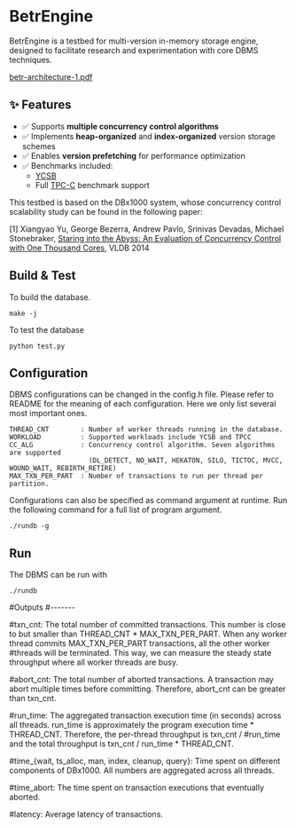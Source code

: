 # BetrEngine

BetrEngine is a testbed for multi-version in-memory storage engine, designed to facilitate research and experimentation with core DBMS techniques.

[betr-architecture-1.pdf](https://github.com/user-attachments/files/19659863/betr-architecture-1.pdf)


## ✨ Features

- ✅ Supports **multiple concurrency control algorithms**
- ✅ Implements **heap-organized** and **index-organized** version storage schemes
- ✅ Enables **version prefetching** for performance optimization
- ✅ Benchmarks included:
  - [YCSB](https://github.com/brianfrankcooper/YCSB)
  - Full [TPC-C](http://www.tpc.org/tpcc/) benchmark support

This testbed is based on the DBx1000 system, whose concurrency control scalability study can be found in the following paper:

[1] Xiangyao Yu, George Bezerra, Andrew Pavlo, Srinivas Devadas, Michael Stonebraker, [Staring into the Abyss: An Evaluation of Concurrency Control with One Thousand Cores](http://www.vldb.org/pvldb/vol8/p209-yu.pdf), VLDB 2014
    
    
    
Build & Test
------------

To build the database.

    make -j

To test the database

    python test.py
    
Configuration
-------------

DBMS configurations can be changed in the config.h file. Please refer to README for the meaning of each configuration. Here we only list several most important ones. 

    THREAD_CNT        : Number of worker threads running in the database.
    WORKLOAD          : Supported workloads include YCSB and TPCC
    CC_ALG            : Concurrency control algorithm. Seven algorithms are supported 
                        (DL_DETECT, NO_WAIT, HEKATON, SILO, TICTOC, MVCC, WOUND_WAIT, REBIRTH_RETIRE) 
    MAX_TXN_PER_PART  : Number of transactions to run per thread per partition.
                        
Configurations can also be specified as command argument at runtime. Run the following command for a full list of program argument. 
    
    ./rundb -g 

Run
---

The DBMS can be run with 

    ./rundb

#Outputs
#-------

#txn_cnt: The total number of committed transactions. This number is close to but smaller than THREAD_CNT * MAX_TXN_PER_PART. When any worker thread commits MAX_TXN_PER_PART transactions, all the other worker #threads will be terminated. This way, we can measure the steady state throughput where all worker threads are busy.

#abort_cnt: The total number of aborted transactions. A transaction may abort multiple times before committing. Therefore, abort_cnt can be greater than txn_cnt.

#run_time: The aggregated transaction execution time (in seconds) across all threads. run_time is approximately the program execution time * THREAD_CNT. Therefore, the per-thread throughput is txn_cnt / #run_time and the total throughput is txn_cnt / run_time * THREAD_CNT.

#time_{wait, ts_alloc, man, index, cleanup, query}: Time spent on different components of DBx1000. All numbers are aggregated across all threads.

#time_abort: The time spent on transaction executions that eventually aborted.

#latency: Average latency of transactions.

 
